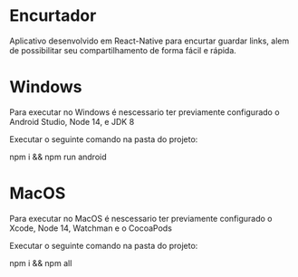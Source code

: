 # Encurtador


Aplicativo desenvolvido em React-Native para encurtar guardar links, alem de possibilitar seu compartilhamento de forma fácil e rápida.


# Windows

Para executar no Windows é nescessario ter previamente configurado o Android Studio, Node 14, e JDK 8

Executar o seguinte comando na pasta do projeto:

npm i && npm run android 

# MacOS

Para executar no MacOS é nescessario ter previamente configurado o Xcode, Node 14, Watchman e o CocoaPods

Executar o seguinte comando na pasta do projeto:

npm i && npm all

